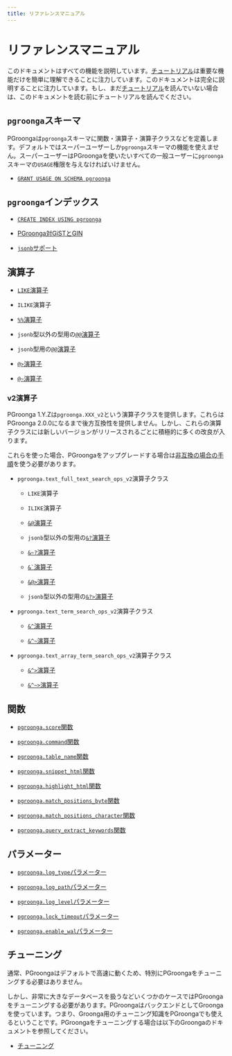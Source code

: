 ```yaml
---
title: リファレンスマニュアル
---
```


# リファレンスマニュアル

このドキュメントはすべての機能を説明しています。[チュートリアル](../tutorial/)は重要な機能だけを簡単に理解できることに注力しています。このドキュメントは完全に説明することに注力しています。もし、まだ[チュートリアル](../tutorial/)を読んでいない場合は、このドキュメントを読む前にチュートリアルを読んでください。

## `pgroonga`スキーマ

PGroongaは`pgroonga`スキーマに関数・演算子・演算子クラスなどを定義します。デフォルトではスーパーユーザーしか`pgroonga`スキーマの機能を使えません。スーパーユーザーはPGroongaを使いたいすべての一般ユーザーに`pgroonga`スキーマの`USAGE`権限を与えなければいけません。

  * [`GRANT USAGE ON SCHEMA pgroonga`](grant-usage-on-schema-pgroonga.html)

## `pgroonga`インデックス

  * [`CREATE INDEX USING pgroonga`](create-index-using-pgroonga.html)

  * [PGroonga対GiSTとGIN](pgroonga-versus-gist-and-gin.html)

  * [`jsonb`サポート](jsonb.html)

## 演算子

  * [`LIKE`演算子](operators/like.html)

  * `ILIKE`演算子

  * [`%%`演算子](operators/match.html)

  * `jsonb`型以外の型用の[`@@`演算子](operators/query.html)

  * `jsonb`型用の[`@@`演算子](operators/jsonb-query.html)

  * [`@>`演算子](operators/jsonb-contain.html)

  * [`@~`演算子](operators/regular-expression.html)

### v2演算子

PGroonga 1.Y.Zは`pgroonga.XXX_v2`という演算子クラスを提供します。これらはPGroonga 2.0.0になるまで後方互換性を提供しません。しかし、これらの演算子クラスには新しいバージョンがリリースされるごとに積極的に多くの改良が入ります。

これらを使った場合、PGroongaをアップグレードする場合は[非互換の場合の手順](../upgrade/#incompatible-case)を使う必要があります。

  * `pgroonga.text_full_text_search_ops_v2`演算子クラス

    * `LIKE`演算子

    * `ILIKE`演算子

    * [`&@`演算子](operators/match-v2.html)

    * `jsonb`型以外の型用の[`&?`演算子](operators/query-v2.html)

    * [`&~?`演算子](operators/similar-search-v2.html)

    * [`` &` ``演算子](operators/script-v2.html)

    * [`&@>`演算子](operators/match-contain-v2.html)

    * `jsonb`型以外の型用の[`&?>`演算子](operators/query-contain-v2.html)

  * `pgroonga.text_term_search_ops_v2`演算子クラス

    * [`&^`演算子](operators/prefix-search-v2.html)

    * [`&^~`演算子](operators/prefix-rk-search-v2.html)

  * `pgroonga.text_array_term_search_ops_v2`演算子クラス

    * [`&^>`演算子](operators/prefix-search-contain-v2.html)

    * [`&^~>`演算子](operators/prefix-rk-search-contain-v2.html)

## 関数

  * [`pgroonga.score`関数](functions/pgroonga-score.html)

  * [`pgroonga.command`関数](functions/pgroonga-command.html)

  * [`pgroonga.table_name`関数](functions/pgroonga-table-name.html)

  * [`pgroonga.snippet_html`関数](functions/pgroonga-snippet-html.html)

  * [`pgroonga.highlight_html`関数](functions/pgroonga-highlight-html.html)

  * [`pgroonga.match_positions_byte`関数](functions/pgroonga-match-positions-byte.html)

  * [`pgroonga.match_positions_character`関数](functions/pgroonga-match-positions-character.html)

  * [`pgroonga.query_extract_keywords`関数](functions/pgroonga-query-extract-keywords.html)

## パラメーター

  * [`pgroonga.log_type`パラメーター](parameters/log_type.html)

  * [`pgroonga.log_path`パラメーター](parameters/log_path.html)

  * [`pgroonga.log_level`パラメーター](parameters/log_level.html)

  * [`pgroonga.lock_timeout`パラメーター](parameters/lock_timeout.html)

  * [`pgroonga.enable_wal`パラメーター](parameters/enable_wal.html)

## チューニング

通常、PGroongaはデフォルトで高速に動くため、特別にPGroongaをチューニングする必要はありません。

しかし、非常に大きなデータベースを扱うなどいくつかのケースではPGroongaをチューニングする必要があります。PGroongaはバックエンドとしてGroongaを使っています。つまり、Groonga用のチューニング知識をPGroongaでも使えるということです。PGroongaをチューニングする場合は以下のGroongaのドキュメントを参照してください。

  * [チューニング](http://groonga.org/ja/docs/reference/tuning.html)
